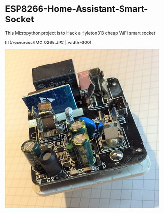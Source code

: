 # ESP8266-Home-Assistant-Smart-Socket
This Micropython project is to Hack a Hyleton313 cheap WiFi smart socket

![](/resources/IMG_0265.JPG | width=300)

![](/resources/IMG_0264.JPG)

